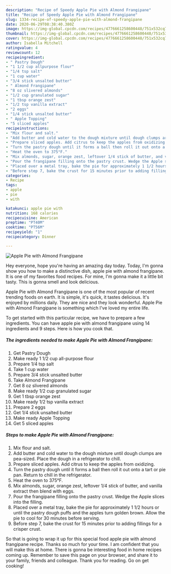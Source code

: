 ```yaml
---
description: "Recipe of Speedy Apple Pie with Almond Frangipane"
title: "Recipe of Speedy Apple Pie with Almond Frangipane"
slug: 1334-recipe-of-speedy-apple-pie-with-almond-frangipane
date: 2020-06-29T08:38:40.380Z
image: https://img-global.cpcdn.com/recipes/4776661258600448/751x532cq70/apple-pie-with-almond-frangipane-recipe-main-photo.jpg
thumbnail: https://img-global.cpcdn.com/recipes/4776661258600448/751x532cq70/apple-pie-with-almond-frangipane-recipe-main-photo.jpg
cover: https://img-global.cpcdn.com/recipes/4776661258600448/751x532cq70/apple-pie-with-almond-frangipane-recipe-main-photo.jpg
author: Isabella Mitchell
ratingvalue: 4
reviewcount: 12
recipeingredient:
- " Pastry Dough"
- "1 1/2 cup allpurpose flour"
- "1/4 tsp salt"
- "1 cup water"
- "3/4 stick unsalted butter"
- " Almond Frangipane"
- "8 oz slivered almonds"
- "1/2 cup granulated sugar"
- "1 tbsp orange zest"
- "1/2 tsp vanilla extract"
- "2 eggs"
- "1/4 stick unsalted butter"
- " Apple Topping"
- "5 sliced apples"
recipeinstructions:
- "Mix flour and salt."
- "Add butter and cold water to the dough mixture until dough clumps are pea-sized. Place the dough in a refrigerator to chill."
- "Prepare sliced apples. Add citrus to keep the apples from oxidizing."
- "Turn the pastry dough until it forms a ball then roll it out onto a tart or pie pan. Return to chill in the refrigerator."
- "Heat the oven to 375°F."
- "Mix almonds, sugar, orange zest, leftover 1/4 stick of butter, and vanilla extract then blend with eggs."
- "Pour the frangipane filling onto the pastry crust. Wedge the Apple slices into the filling."
- "Placed over a metal tray, bake the pie for approximately 1 1/2 hours or until the pastry dough puffs and the apples turn golden brown. Allow the pie to cool for 30 minutes before serving."
- "Before step 7, bake the crust for 15 minutes prior to adding fillings for a crisper crust."
categories:
- Recipe
tags:
- apple
- pie
- with

katakunci: apple pie with 
nutrition: 168 calories
recipecuisine: American
preptime: "PT40M"
cooktime: "PT56M"
recipeyield: "1"
recipecategory: Dinner

---
```



![Apple Pie with Almond Frangipane](https://img-global.cpcdn.com/recipes/4776661258600448/751x532cq70/apple-pie-with-almond-frangipane-recipe-main-photo.jpg)

Hey everyone, hope you're having an amazing day today. Today, I'm gonna show you how to make a distinctive dish, apple pie with almond frangipane. It is one of my favorites food recipes. For mine, I'm gonna make it a little bit tasty. This is gonna smell and look delicious.



Apple Pie with Almond Frangipane is one of the most popular of recent trending foods on earth. It is simple, it's quick, it tastes delicious. It's enjoyed by millions daily. They are nice and they look wonderful. Apple Pie with Almond Frangipane is something which I've loved my entire life.


To get started with this particular recipe, we have to prepare a few ingredients. You can have apple pie with almond frangipane using 14 ingredients and 9 steps. Here is how you cook that.

<!--inarticleads1-->

##### The ingredients needed to make Apple Pie with Almond Frangipane:

1. Get  Pastry Dough
1. Make ready 1 1/2 cup all-purpose flour
1. Prepare 1/4 tsp salt
1. Take 1 cup water
1. Prepare 3/4 stick unsalted butter
1. Take  Almond Frangipane
1. Get 8 oz slivered almonds
1. Make ready 1/2 cup granulated sugar
1. Get 1 tbsp orange zest
1. Make ready 1/2 tsp vanilla extract
1. Prepare 2 eggs
1. Get 1/4 stick unsalted butter
1. Make ready  Apple Topping
1. Get 5 sliced apples




<!--inarticleads2-->

##### Steps to make Apple Pie with Almond Frangipane:

1. Mix flour and salt.
1. Add butter and cold water to the dough mixture until dough clumps are pea-sized. Place the dough in a refrigerator to chill.
1. Prepare sliced apples. Add citrus to keep the apples from oxidizing.
1. Turn the pastry dough until it forms a ball then roll it out onto a tart or pie pan. Return to chill in the refrigerator.
1. Heat the oven to 375°F.
1. Mix almonds, sugar, orange zest, leftover 1/4 stick of butter, and vanilla extract then blend with eggs.
1. Pour the frangipane filling onto the pastry crust. Wedge the Apple slices into the filling.
1. Placed over a metal tray, bake the pie for approximately 1 1/2 hours or until the pastry dough puffs and the apples turn golden brown. Allow the pie to cool for 30 minutes before serving.
1. Before step 7, bake the crust for 15 minutes prior to adding fillings for a crisper crust.




So that is going to wrap it up for this special food apple pie with almond frangipane recipe. Thanks so much for your time. I am confident that you will make this at home. There is gonna be interesting food in home recipes coming up. Remember to save this page on your browser, and share it to your family, friends and colleague. Thank you for reading. Go on get cooking!
